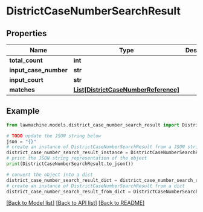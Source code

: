 # DistrictCaseNumberSearchResult


## Properties

Name | Type | Description | Notes
------------ | ------------- | ------------- | -------------
**total_count** | **int** |  | 
**input_case_number** | **str** |  | 
**input_court** | **str** |  | [optional] 
**matches** | [**List[DistrictCaseNumberReference]**](DistrictCaseNumberReference.md) |  | 

## Example

```python
from lawmachine.models.district_case_number_search_result import DistrictCaseNumberSearchResult

# TODO update the JSON string below
json = "{}"
# create an instance of DistrictCaseNumberSearchResult from a JSON string
district_case_number_search_result_instance = DistrictCaseNumberSearchResult.from_json(json)
# print the JSON string representation of the object
print(DistrictCaseNumberSearchResult.to_json())

# convert the object into a dict
district_case_number_search_result_dict = district_case_number_search_result_instance.to_dict()
# create an instance of DistrictCaseNumberSearchResult from a dict
district_case_number_search_result_from_dict = DistrictCaseNumberSearchResult.from_dict(district_case_number_search_result_dict)
```
[[Back to Model list]](../README.md#documentation-for-models) [[Back to API list]](../README.md#documentation-for-api-endpoints) [[Back to README]](../README.md)


